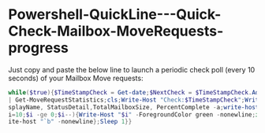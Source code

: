 # Powershell-QuickLine---Quick-Check-Mailbox-MoveRequests-progress

Just copy and paste the below line to launch a periodic check poll (every 10 seconds) of your Mailbox Move requests:

```powershell
while($true){$TimeStampCheck = Get-date;$NextCheck = $TimeStampCheck.AddSeconds(10);$NexStat = get-moverequest
| Get-MoveRequestStatistics;cls;Write-Host "Check:$TimeStampCheck";Write-Host "Next Check : $NextCheck";$NexStat | ft Di
splayName, StatusDetail,TotalMailboxSize, PercentComplete -a;write-host "Seconds before new refresh: " -nonewline;For ($
i=10;$i -ge 0;$i--){Write-Host "$i" -ForegroundColor green -nonewline;if ($i -eq 9){write-host "`b`b "-nonewline}else{wr
ite-host "`b" -nonewline};Sleep 1}}
```

